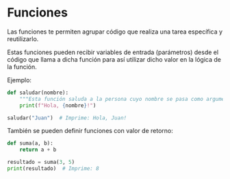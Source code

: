 # Funciones

Las funciones te permiten agrupar código que realiza una tarea específica y reutilizarlo.

Estas funciones pueden recibir variables de entrada (parámetros) desde el código que llama a dicha función para así utilizar dicho valor en la lógica de la función.

Ejemplo:

```python
def saludar(nombre):
    """Esta función saluda a la persona cuyo nombre se pasa como argumento."""
    print(f"Hola, {nombre}!")

saludar("Juan")  # Imprime: Hola, Juan!
```

También se pueden definir funciones con valor de retorno:

```python
def suma(a, b):
    return a + b

resultado = suma(3, 5)
print(resultado)  # Imprime: 8
```
